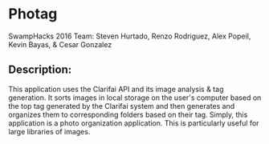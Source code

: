 # Photag
  SwampHacks 2016
  Team: Steven Hurtado, Renzo Rodriguez, Alex Popeil, Kevin Bayas, & Cesar Gonzalez

## Description:
  This application uses the Clarifai API and its image analysis & tag generation. It
  sorts images in local storage on the user's computer based on the top tag generated by the Clarifai
  system and then generates and organizes them to corresponding folders based on their tag. Simply, this
  application is a photo organization application. This is particularly useful for large libraries of images.
